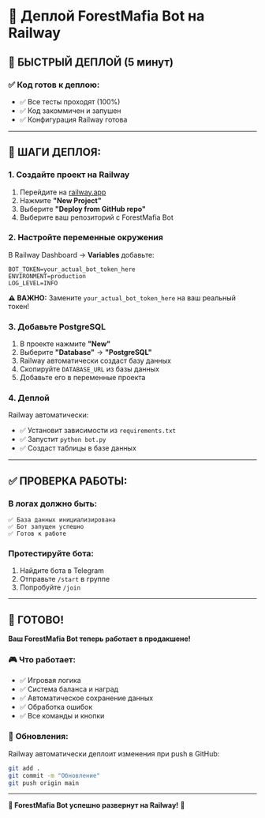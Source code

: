# 🚂 Деплой ForestMafia Bot на Railway

## 🎯 **БЫСТРЫЙ ДЕПЛОЙ (5 минут)**

### ✅ **Код готов к деплою:**
- ✅ Все тесты проходят (100%)
- ✅ Код закоммичен и запушен
- ✅ Конфигурация Railway готова

---

## 🚀 **ШАГИ ДЕПЛОЯ:**

### 1. **Создайте проект на Railway**
1. Перейдите на [railway.app](https://railway.app)
2. Нажмите **"New Project"**
3. Выберите **"Deploy from GitHub repo"**
4. Выберите ваш репозиторий с ForestMafia Bot

### 2. **Настройте переменные окружения**
В Railway Dashboard → **Variables** добавьте:

```
BOT_TOKEN=your_actual_bot_token_here
ENVIRONMENT=production
LOG_LEVEL=INFO
```

**⚠️ ВАЖНО:** Замените `your_actual_bot_token_here` на ваш реальный токен!

### 3. **Добавьте PostgreSQL**
1. В проекте нажмите **"New"**
2. Выберите **"Database"** → **"PostgreSQL"**
3. Railway автоматически создаст базу данных
4. Скопируйте `DATABASE_URL` из базы данных
5. Добавьте его в переменные проекта

### 4. **Деплой**
Railway автоматически:
- ✅ Установит зависимости из `requirements.txt`
- ✅ Запустит `python bot.py`
- ✅ Создаст таблицы в базе данных

---

## ✅ **ПРОВЕРКА РАБОТЫ:**

### В логах должно быть:
```
✅ База данных инициализирована
✅ Бот запущен успешно
✅ Готов к работе
```

### Протестируйте бота:
1. Найдите бота в Telegram
2. Отправьте `/start` в группе
3. Попробуйте `/join`

---

## 🎉 **ГОТОВО!**

**Ваш ForestMafia Bot теперь работает в продакшене!**

### 🎮 **Что работает:**
- ✅ Игровая логика
- ✅ Система баланса и наград
- ✅ Автоматическое сохранение данных
- ✅ Обработка ошибок
- ✅ Все команды и кнопки

### 🔄 **Обновления:**
Railway автоматически деплоит изменения при push в GitHub:
```bash
git add .
git commit -m "Обновление"
git push origin main
```

---

**🚂 ForestMafia Bot успешно развернут на Railway!** 🌲
